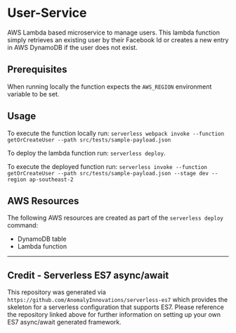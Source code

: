 # User-Service
AWS Lambda based microservice to manage users. This lambda function simply retrieves an existing user by their Facebook Id or creates a new entry in AWS DynamoDB if the user does not exist.

## Prerequisites
When running locally the function expects the `AWS_REGION` environment variable to be set.

## Usage
To execute the function locally run: `serverless webpack invoke --function getOrCreateUser --path src/tests/sample-payload.json`

To deploy the lambda function run: `serverless deploy`.

To execute the deployed function run: `serverless invoke --function getOrCreateUser --path src/tests/sample-payload.json --stage dev --region ap-southeast-2`

## AWS Resources
The following AWS resources are created as part of the `serverless deploy` command:
* DynamoDB table 
* Lambda function

---
## Credit - Serverless ES7 async/await

This repository was generated via `https://github.com/AnomalyInnovations/serverless-es7` which provides the skeleton for a serverless configuration that supports ES7. Please reference the repository linked above for further information on setting up your own ES7 async/await generated framework.
